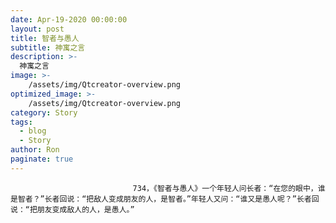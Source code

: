 ```yaml
---
date: Apr-19-2020 00:00:00
layout: post
title: 智者与愚人
subtitle: 神寓之言
description: >-
  神寓之言
image: >-
    /assets/img/Qtcreator-overview.png
optimized_image: >-
    /assets/img/Qtcreator-overview.png
category: Story
tags:
  - blog
  - Story
author: Ron
paginate: true
---
```


							　　734，《智者与愚人》一个年轻人问长者：“在您的眼中，谁是智者？”长者回说：“把敌人变成朋友的人，是智者。”年轻人又问：“谁又是愚人呢？”长者回说：“把朋友变成敌人的人，是愚人。”
							
							
						